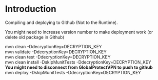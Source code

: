 # Introduction 

Compiling and deploying to Github (Not to the Runtime).

You might need to increase version number to make deployment work (or delete old package in Github)

mvn clean -DdecryptionKey=DECRYPTION_KEY  
mvn validate -DdecryptionKey=DECRYPTION_KEY  
mvn clean test -DdecryptionKey=DECRYPTION_KEY  
mvn clean install -DskipMunitTests -DdecryptionKey=DECRYPTION_KEY  
**You might need to disconnect from GlobalProtectVPN to push to github**  
mvn deploy -DskipMunitTests -DdecryptionKey=DECRYPTION_KEY
